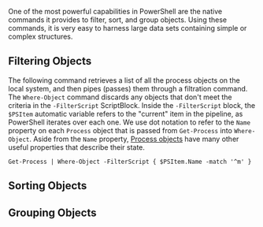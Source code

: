 One of the most powerful capabilities in PowerShell are the native commands it provides to filter, sort, and group objects. Using these commands, it is very easy to harness large data sets containing simple or complex structures.

## Filtering Objects

The following command retrieves a list of all the process objects on the local system, and then pipes (passes) them through a filtration command. The `Where-Object` command discards any objects that don't meet the criteria in the `-FilterScript` ScriptBlock. Inside the `-FilterScript` block, the `$PSItem` automatic variable refers to the "current" item in the pipeline, as PowerShell iterates over each one. We use dot notation to refer to the `Name` property on each `Process` object that is passed from `Get-Process` into `Where-Object`. Aside from the `Name` property, [Process objects](https://docs.microsoft.com/en-us/dotnet/api/system.diagnostics.process?view=netcore-3.1) have many other useful properties that describe their state.

```
Get-Process | Where-Object -FilterScript { $PSItem.Name -match '^m' }
```

## Sorting Objects

## Grouping Objects